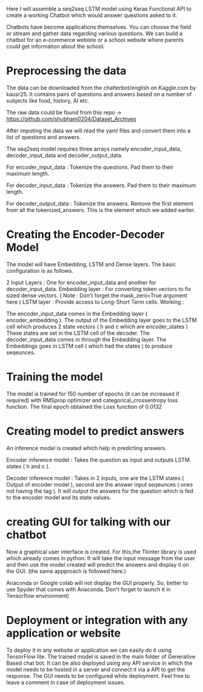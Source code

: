 Here I will assemble a seq2seq LSTM model using Keras Functional API to create a working Chatbot which would answer questions asked to it.

Chatbots have become applications themselves. You can choose the field or stream and gather data regarding various questions. 
We can build a chatbot for an e-commerce webiste or a school website where parents could get information about the school.

# Preprocessing the data
The data can be downloaded from the chatterbot/english on Kaggle.com by kausr25. 
It contains pairs of questions and answers based on a number of subjects like food, history, AI etc.

The raw data could be found from this repo -> https://github.com/shubham0204/Dataset_Archives

After impoting the data we will read the yaml files and convert them into a list of questions and answers.

The seq2seq model requires three arrays namely encoder_input_data, decoder_input_data and decoder_output_data.

For encoder_input_data :
  Tokenize the questions. Pad them to their maximum length.

For decoder_input_data :
  Tokenize the answers. Pad them to their maximum length.

For decoder_output_data :
  Tokenize the answers. Remove the first element from all the tokenized_answers. This is the <START> element which we added earlier.
  
# Creating the Encoder-Decoder Model
The model will have Embedding, LSTM and Dense layers. The basic configuration is as follows.

2 Input Layers : One for encoder_input_data and another for decoder_input_data.
Embedding layer : For converting token vectors to fix sized dense vectors. ( Note : Don't forget the mask_zero=True argument here )
LSTM layer : Provide access to Long-Short Term cells.
Working :

The encoder_input_data comes in the Embedding layer ( encoder_embedding ).
The output of the Embedding layer goes to the LSTM cell which produces 2 state vectors ( h and c which are encoder_states )
These states are set in the LSTM cell of the decoder.
The decoder_input_data comes in through the Embedding layer.
The Embeddings goes in LSTM cell ( which had the states ) to produce seqeunces.

# Training the model
The model is trained for 150 number of epochs (it can be increased if required) with RMSprop optimizer and categorical_crossentropy loss function.
The final epoch obtained the Loss function of 0.0132

# Creating model to predict answers
An inference model is created which help in predicting answers.

Encoder inference model : Takes the question as input and outputs LSTM states ( h and c ).

Decoder inference model : Takes in 2 inputs, one are the LSTM states ( Output of encoder model ), second are the answer input seqeunces ( ones not having the <start> tag ). It will output the answers for the question which is fed to the encoder model and its state values.

# creating GUI for talking with our chatbot
Now a graphical user interface is created. For this,the Tkinter library is used which already comes in python. It will take the input message from the user and then use the model created will predict the answers and display it on the GUI. 
(the same appproach is followed here.)

Anaconda or Google colab will not display the GUI properly. 
So, better to use Spyder that comes with Anaconda. Don't forget to launch it in Tensorflow environment)

# Deployment or integration with any application or website

To deploy it in any website or application we can easily do it using TensorFlow lite. The trained model is saved in the main folder of Generative Based chat bot.
It can be also deployed using any API service in which the model needs to be hosted in a server and connect it via a API to get the response.
The GUI needs to be configured while deployment. Feel free to leave a comment in case of deployment issues.
